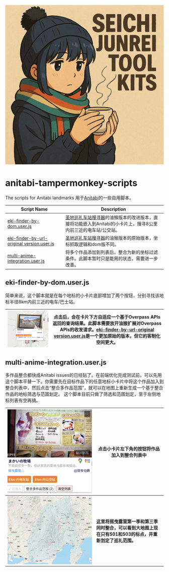![Cover](img/image.png)

# anitabi-tampermonkey-scripts
The scripts for Anitabi landmarks
用于[Anitabi](https://anitabi.cn/map)的一些自用脚本。

| Script Name | Description  |
|-----------------------------------------------------------------------|-----------------------------------------------------------------------|
|[eki-finder-by-dom.user.js](https://github.com/Arthurzyang/anitabi-customised-scripts/blob/main/eki-finder-by-dom.user.js)|[圣地巡礼车站搜寻器](https://github.com/Arthurzyang/seichijunrei-eki-finder-py3)的油猴版本的改进版本，直接将功能嵌入到Anitabi的小卡片上，搜寻8公里内前三近的电车站/公交站。|
|[eki-finder-by-url-original version.user.js](https://github.com/Arthurzyang/anitabi-customised-scripts/blob/main/eki-finder-by-url-original%20version.user.js)|[圣地巡礼车站搜寻器](https://github.com/Arthurzyang/seichijunrei-eki-finder-py3)的油猴版本的原始版本，坐标抓取逻辑和dom版不同。|
|[multi-anime-integration.user.js](https://github.com/Arthurzyang/anitabi-customised-scripts/blob/main/multi-anime-integration.user.js)|将多个作品添加到列表后，整合为新的坐标过滤条件。此脚本暂时只是能用的状态，需要进一步改善。|


## eki-finder-by-dom.user.js

简单来说，这个脚本就是在每个地标的小卡片底部增加了两个按钮，分别寻找该地标半径8km内前三近的电车/巴士站。

|![finder_examples](img/finder_example.png)|点击后，会在卡片下方自适应一个基于Overpass APIs返回的查询结果。此脚本需要放开油猴扩展对Overpass APIs的收发请求。[eki-finder-by-url-original version.user.js](https://github.com/Arthurzyang/anitabi-customised-scripts/blob/main/eki-finder-by-url-original%20version.user.js)是一个更加原始的版本，但它的客制化空间更大。|
|-----------------------------------------------------------------------|-----------------------------------------------------------------------|


## multi-anime-integration.user.js

多作品整合都快成Anitabi issues的日经贴了。在前端优化完成测试前，可以先用这个脚本平替一下。你需要先在目标作品下的任意地标小卡片中将这个作品加入到整合列表中，然后点击“整合多作品范围”，就可以在地图上重新生成一个基于整合作品的地标筛选与范围划定。
这个脚本目前只做了筛选和范围划定，至于左侧地标列表有空再搞。

|![integration_example_1](img/integration_example_1.png)|点击小卡片左下角的按钮将作品加入到整合列表中|
|-----------------------------------------------------------------------|-----------------------------------------------------------------------|
|![integration_example_2](img/integration_example_2.png)|**这里将摇曳露营第一季和第三季同时整合，可以看到大地图上现在只有S01和S03的标点，并重新划定了巡礼范围。**|


